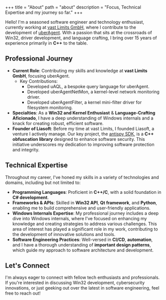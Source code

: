 +++
title = "About"
path = "about"
description = "Focus, Technical Expertise and my journey so far."
+++

Hello! I'm a seasoned software engineer and technology enthusiast, currently working at [vast Limits GmbH](https://vastlimits.com/), where I contribute to the development of [uberAgent](https://uberagent.com/). With a passion that sits at the crossroads of Win32, driver development, and language crafting, I bring over 15 years of experience primarily in **C++** to the table.

## Professional Journey

- **Current Role**: Contributing my skills and knowledge at **vast Limits GmbH**, focusing uberAgent.
  - Key Contributions:
    - Developed uAQL, a bespoke query language for uberAgent.
    - Developed uberAgentNetMon, a kernel-level network monitoring driver.
    - Developed uberAgentFilter, a kernel mini-filter driver for filesystem monitoring.
- **Specialties**: As a **Win32 and Kernel Enthusiast** & **Language-Crafting Aficionado**, I have a deep understanding of Windows internals and a knack for creating robust, efficient software.
- **Founder of Liasoft**: Before my time at vast Limits, I founded Liasoft, a venture I actively manage. Our key project, the [antispy SDK](https://antispy.xyz), is a **C++ obfuscation library** designed to enhance software security. This initiative underscores my dedication to improving software protection and integrity.

## Technical Expertise

Throughout my career, I've honed my skills in a variety of technologies and domains, including but not limited to:

- **Programming Languages**: Proficient in **C++/C**, with a solid foundation in **C# development**.
- **Frameworks & APIs**: Skilled in **Win32 API**, **Qt framework**, and **Python**, enabling me to build comprehensive and user-friendly applications.
- **Windows Internals Expertise**: My professional journey includes a deep dive into Windows internals, where I've focused on enhancing my knowledge and creating strategies to address various challenges. This area of interest has played a significant role in my work, contributing to the development of innovative solutions and tools.
- **Software Engineering Practices**: Well-versed in **CI/CD**, **automation**, and I have a thorough understanding of **important design patterns**, which guide my approach to software architecture and development.

## Let's Connect

I'm always eager to connect with fellow tech enthusiasts and professionals. If you're interested in discussing Win32 development, cybersecurity innovations, or just geeking out over the latest in software engineering, feel free to reach out!
